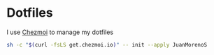 # Dotfiles

I use [Chezmoi](https://www.chezmoi.io) to manage my dotfiles


```bash
sh -c "$(curl -fsLS get.chezmoi.io)" -- init --apply JuanMorenoS
```
